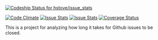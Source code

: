[ ![Codeship Status for hstove/issue_stats](https://codeship.io/projects/b6aa3c60-f784-0131-0d1e-122c3f72c49d/status?branch=master)](https://codeship.io/projects/28591)

[![Code Climate](http://img.shields.io/codeclimate/github/hstove/issue_stats.svg?style=flat)](https://codeclimate.com/github/hstove/issue_stats)
[![Issue Stats](http://issuestats.com/github/hstove/issue_stats/badge/pr?style=flat)](http://issuestats.com/github/hstove/issue_stats)
[![Issue Stats](http://issuestats.com/github/hstove/issue_stats/badge/issue?style=flat)](http://issuestats.com/github/hstove/issue_stats)
[![Coverage Status](https://img.shields.io/coveralls/hstove/issue_stats.svg?style=flat)](https://coveralls.io/r/hstove/issue_stats?branch=master)

This is a project for analyzing how long it takes for Github issues to
be closed.